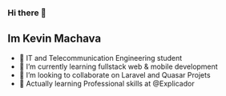 ### Hi there 👋
Im Kevin Machava
---------------------------------------------------------------------------------------------------------------------------------------------------------

- 🔭 IT and Telecommunication Engineering student
- 🌱 I’m currently learning fullstack web & mobile development
- 👯 I’m looking to collaborate on Laravel and Quasar Projets
- 💬 Actually learning Professional skills at @Explicador



